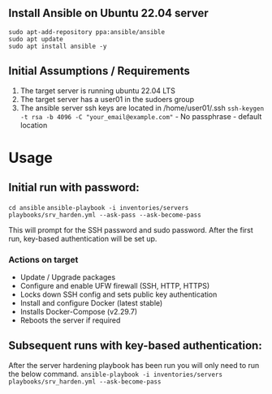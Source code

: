 ## Install Ansible on Ubuntu 22.04 server
```
sudo apt-add-repository ppa:ansible/ansible
sudo apt update
sudo apt install ansible -y
```

## Initial Assumptions / Requirements
1. The target server is running ubuntu 22.04 LTS
2. The target server has a user01 in the sudoers group
3. The ansible server ssh keys are located in /home/user01/.ssh
    `ssh-keygen -t rsa -b 4096 -C "your_email@example.com"`
        - No passphrase
        - default location

# Usage
## Initial run with password:
`cd ansible`
`ansible-playbook -i inventories/servers playbooks/srv_harden.yml --ask-pass --ask-become-pass`

This will prompt for the SSH password and sudo password. After the first run, key-based authentication will be set up.

### Actions on target
- Update / Upgrade packages
- Configure and enable UFW firewall (SSH, HTTP, HTTPS)
- Locks down SSH config and sets public key authentication
- Install and configure Docker (latest stable)
- Installs Docker-Compose (v2.29.7)
- Reboots the server if required

## Subsequent runs with key-based authentication:
After the server hardening playbook has been run you will only need to run the below command.
`ansible-playbook -i inventories/servers playbooks/srv_harden.yml --ask-become-pass`